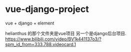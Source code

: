 # vue-django-project
vue + django + element 

helianthus 的那个文件夹是vue项目
另一个是django后台项目.
https://www.bilibili.com/video/BV1k441137o3/?spm_id_from=333.788.videocard.1

